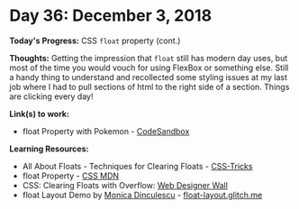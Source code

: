 # Day 36: December 3, 2018

**Today's Progress:** CSS `float` property (cont.)

**Thoughts:** Getting the impression that `float` still has modern day uses, but most of the time you would vouch for using FlexBox or something else. Still a handy thing to understand and recollected some styling issues at my last job where I had to pull sections of html to the right side of a section. Things are clicking every day!

**Link(s) to work:**
* float Property with Pokemon - [CodeSandbox](https://codesandbox.io/embed/kowoln4347)

**Learning Resources:**
* All About Floats - Techniques for Clearing Floats - [CSS-Tricks](https://css-tricks.com/all-about-floats/#article-header-id-4)
* float Property - [CSS MDN](https://developer.mozilla.org/en-US/docs/Web/CSS/float)
* CSS: Clearing Floats with Overflow: [Web Designer Wall](http://webdesignerwall.com/tutorials/css-clearing-floats-with-overflow)
* float Layout Demo by [Monica Dinculescu](https://twitter.com/notwaldorf) - [float-layout.glitch.me](https://float-layout.glitch.me/)